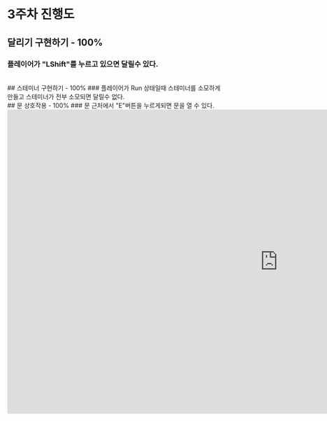 
# 3주차 진행도

## 달리기 구현하기 - 100%
### 플레이어가 "LShift"를 누르고 있으면 달릴수 있다.
<br>
## 스테미너 구현하기 - 100%
### 플레이어가 Run 상태일때 스테미너를 소모하게 만들고 스테미너가 전부 소모되면 달릴수 없다.
<br>
## 문 상호작용 - 100%
### 문 근처에서 "E"버튼을 누르게되면 문을 열 수 있다.
<br>

<iframe width="1237" height="696" src="https://www.youtube.com/embed/2hfR-6FLivM" frameborder="0" allow="accelerometer; autoplay; clipboard-write; encrypted-media; gyroscope; picture-in-picture" allowfullscreen></iframe>
